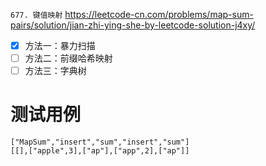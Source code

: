 
`677. 键值映射` https://leetcode-cn.com/problems/map-sum-pairs/solution/jian-zhi-ying-she-by-leetcode-solution-j4xy/
- [x] 方法一：暴力扫描
- [ ] 方法二：前缀哈希映射
- [ ] 方法三：字典树

# 测试用例

```
["MapSum","insert","sum","insert","sum"]
[[],["apple",3],["ap"],["app",2],["ap"]]
```
